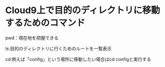 # Cloud9上で目的のディレクトリに移動するためのコマンド
pwd：現在地を把握できる

ls:目的のディレクトリに行くためのルートを一覧表示

cd:例えば「config」という場所に移動したい場合はcd configと実行する
